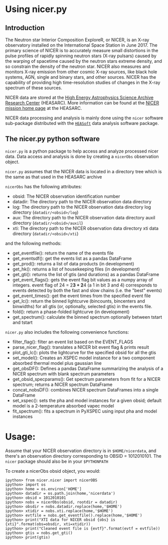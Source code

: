 # Using nicer.py

## Introduction

The Neutron star Interior Composition ExploreR, or NICER, is an X-ray observatory installed on the International Space Station in June 2017.  The primary science of NICER is to accurately measure small distortions in the pulse profiles of rapidly spinning neutron stars (X-ray pulsars) caused by the warping of spacetime caused by the neutron stars extreme density, and so constrain the density of the neutron star. NICER also measures and monitors X-ray emission from other cosmic X-ray sources, like black hole systems, AGN, single and binary stars, and other sources.  NICER has the capability of providing high time-resolution studies of changes in the X-ray spectrum of these sources.

NICER data are stored at the [High Energy Astrophysics Science Archive Research Center](https://heasarc.gsfc.nasa.gov) (HEASARC).  More information can be found at the [NICER mission home page](https://heasarc.gsfc.nasa.gov/docs/nicer) at the HEASARC.

NICER data processing and analysis is mainly done using the `nicer` software sub-package distributed with the [`HEASoft`](https://heasarc.gsfc.nasa.gov/docs/software/lheasoft/) data analysis software package.

## The nicer.py python software

`nicer.py` is a python package to help access and analyze processed nicer data.  Data access and analysis is done by creating a `nicerObs` observation object.

`nicer.py` assumes that the NICER data is located in a directory tree which is the same as that used in the HEASARC archive

`nicerObs` has the following attributes:

* obsid: The NICER observation identification number
* datadir: The directory path to the NICER observation data directory
* log: The directory path to the NICER observation data directory log directory (`datadir/<obsid>/log`)
* aux: The directory path to the NICER observation data directory auxil directory (`datadir/<obsid>/auxil`)
* xti: The directory path to the NICER observation data directory xti data directory (`datadir/<obsid>/xti`)

and the following methods:

* get_eventfile(): return the name of the events file
* get_eventsdf(): get the events list as a pandas DataFrame
* get_prod(): returns a list of data products (in development)
* get_hk(): returns a list of housekeeping files (in development)
* get_gti(): returns the list of gtis (and durations) as a pandas DataFrame
* get_event_flags(): gets the event flag bit values as a numpy array of integers. event flag of 24 = 2**3 + 2**4 (a 1 in bit 3 and 4) corresponds to events detected by both the fast and slow chains (i.e. the "best" events)
* get_event_times(): get the event times from the specified event file
* get_lc():  return the binned lightcurve (bincounts, bincenters and binwidths) for all gtis (or, optionally, selected gtis) in the events file.
* fold(): return a phase-folded lightcurve (in development)
* get_spectrum():  calculate the binned spectrum optionally between tstart and tstart

`nicer.py` also includes the following convenience functions:

* filter_flag(): filter an event list based on the EVENT_FLAGS
* parse_nicer_flag(): translates a NICER bit event flag & prints result
* plot_gti_lc(): plots the lightcurve for the specified obsid for all the gtis
* set_model(): Creates an XSPEC model instance for a two component absorbed thermal model plus gaussian line
* get_obsDF(): Defines a pandas DataFrame summarizing the analysis of a NICER spectrum with blank spectrum parameters
* get_obsid_specparams(): Get spectrum parameters from fit for a NICER spectrum; returns a NICER spectrum DataFrame
* concat_nobsDF(): combines NICER spectrum DataFrames into a single DataFrame
* set_xspec(): sets the pha and model instances for a given obsid; default model is a 2-temperature absorbed vapec model
* fit_spectrum(): fits a spectrum in PyXSPEC using input pha and model instances

# Usage:
Assume that your NICER observation directory is in `$HOME/nicerdata`, and there's an observation directory corresponding to OBSID = 1012010101. The ``nicer`` package should also be in your `$PYTHONPATH`

To create a nicerObs obsid object, you would:

```
ipython> from nicer.nicer import nicerOBS
ipython> import os
ipython> home = os.environ['HOME']
ipython> datadir = os.path.join(home,'nicerdata')
ipython> obsid = 1012010101
ipython> nobs = nicerObs(obsid, rootdir = datadir)
ipython> obsdir = nobs.datadir.replace(home,'$HOME')
ipython> xtidir = nobs.xti.replace(home,'$HOME')
ipython> evtfile = nobs.get_eventfile().replace(home,'$HOME')
ipython> print("XTI data for NICER obsid {obs} is {xti}".format(obs=obsdir, xti=xtidir))
ipython> print("Cleaned event file is {evtf}".format(evtf = evtfile))
ipython> gtis = nobs.get_gti()
ipython> print(gtis)
```
